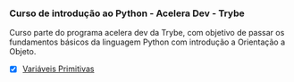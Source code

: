 ### Curso de introdução ao Python - Acelera Dev - Trybe

Curso parte do programa acelera dev da Trybe, com objetivo de passar os fundamentos básicos da linguagem Python
com introdução a Orientação a Objeto.

- [x] [Variáveis Primitivas](https://github.com/igorgbr/acelera_dev_trybe/blob/main/variaveis_primitivas.py)

